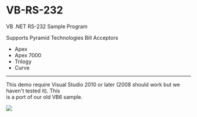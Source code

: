 VB-RS-232
=========

VB .NET RS-232 Sample Program  
  

Supports Pyramid Technologies Bill Acceptors  
 
  * Apex
  * Apex 7000
  * Trilogy
  * Curve

---
This demo require Visual Studio 2010 or later (2008 should work but we haven't tested it).  This  
is a port of our old VB6 sample.

![](https://googledrive.com/host/0B79TkjL8Nm20QjU0UGhObnBTUE0/logo_2.jpg)
